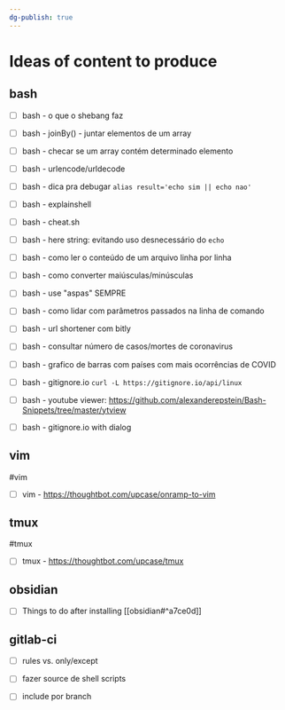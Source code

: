 ```yaml
---
dg-publish: true
---
```

# Ideas of content to produce


## bash

- [ ] bash - o que o shebang faz
- [ ] bash - joinBy() - juntar elementos de um array
- [ ] bash - checar se um array contém determinado elemento
- [ ] bash - urlencode/urldecode
- [ ] bash - dica pra debugar `alias result='echo sim || echo nao'`
- [ ] bash - explainshell
- [ ] bash - cheat.sh
- [ ] bash - here string: evitando uso desnecessário do `echo`
- [ ] bash - como ler o conteúdo de um arquivo linha por linha
- [ ] bash - como converter maiúsculas/minúsculas
- [ ] bash - use "aspas" SEMPRE
- [ ] bash - como lidar com parâmetros passados na linha de comando
- [ ] bash - url shortener com bitly
- [ ] bash - consultar número de casos/mortes de coronavirus
- [ ] bash - grafico de barras com países com mais ocorrências de COVID
- [ ] bash - gitignore.io `curl -L https://gitignore.io/api/linux`
- [ ] bash - youtube viewer: <https://github.com/alexanderepstein/Bash-Snippets/tree/master/ytview>
- [ ] bash - gitignore.io with dialog



## vim
#vim

- [ ] vim - <https://thoughtbot.com/upcase/onramp-to-vim>



## tmux
#tmux

- [ ] tmux - <https://thoughtbot.com/upcase/tmux>




## obsidian

- [ ] Things to do after installing [[obsidian#^a7ce0d]]



## gitlab-ci

- [ ] rules vs. only/except
- [ ] fazer source de shell scripts
- [ ] include por branch


